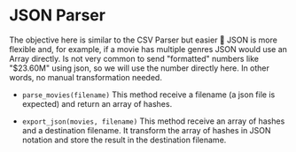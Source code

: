 # JSON Parser

The objective here is similar to the CSV Parser but easier 🙂 JSON is more flexible and, for example, if a movie has multiple genres JSON would use an Array directly. Is not very common to send "formatted" numbers like "\$23.60M" using json, so we will use the number directly here. In other words, no manual transformation needed.

- `parse_movies(filename)` This method receive a filename (a json file is expected) and return an array of hashes.

- `export_json(movies, filename)` This method receive an array of hashes and a destination filename. It transform the array of hashes in JSON notation and store the result in the destination filename.
